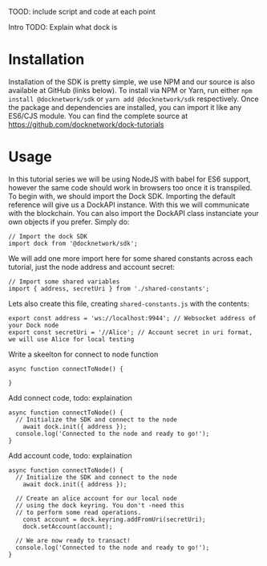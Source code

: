 TOOD: include script and code at each point

Intro
TODO: Explain what dock is

# Installation
Installation of the SDK is pretty simple, we use NPM and our source is also available at GitHub (links below). To install via NPM or Yarn, run either
`npm install @docknetwork/sdk` or `yarn add @docknetwork/sdk` respectively. Once the package and dependencies are installed, you can import it like any ES6/CJS module. You can find the complete source at https://github.com/docknetwork/dock-tutorials

# Usage
In this tutorial series we will be using NodeJS with babel for ES6 support, however the same code should work in browsers too once it is transpiled. To begin with, we should import the Dock SDK. Importing the default reference will give us a DockAPI instance. With this we will communicate with the blockchain. You can also import the DockAPI class instanciate your own objects if you prefer. Simply do:
```
// Import the dock SDK
import dock from '@docknetwork/sdk';
```

We will add one more import here for some shared constants across each tutorial, just the node address and account secret:
```
// Import some shared variables
import { address, secretUri } from './shared-constants';
```

Lets also create this file, creating `shared-constants.js` with the contents:
```
export const address = 'ws://localhost:9944'; // Websocket address of your Dock node
export const secretUri = '//Alice'; // Account secret in uri format, we will use Alice for local testing
```

Write a skeelton for connect to node function
```
async function connectToNode() {

}
```

Add connect code, todo: explaination
```
async function connectToNode() {
  // Initialize the SDK and connect to the node
	await dock.init({ address });
  console.log('Connected to the node and ready to go!');
}
```

Add account code, todo: explaination
```
async function connectToNode() {
  // Initialize the SDK and connect to the node
	await dock.init({ address });

  // Create an alice account for our local node
  // using the dock keyring. You don't -need this
  // to perform some read operations.
	const account = dock.keyring.addFromUri(secretUri);
	dock.setAccount(account);

  // We are now ready to transact!
  console.log('Connected to the node and ready to go!');
}
```
